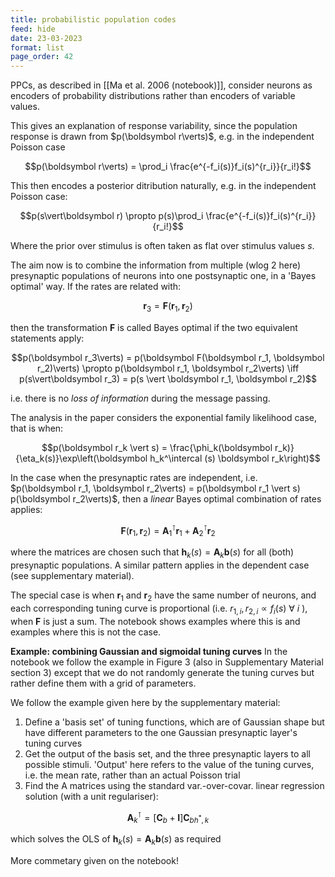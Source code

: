 ```yaml
---
title: probabilistic population codes
feed: hide
date: 23-03-2023
format: list
page_order: 42
---
```



PPCs, as described in [[Ma et al. 2006 (notebook)]], consider neurons as encoders of probability distributions rather than encoders of variable values.

This gives an explanation of response variability, since the population response is drawn from $p(\boldsymbol r\verts)$, e.g. in the independent Poisson case 

$$p(\boldsymbol r\verts) = \prod_i \frac{e^{-f_i(s)}f_i(s)^{r_i}}{r_i!}$$


This then encodes a posterior ditribution naturally, e.g.  in the independent Poisson case: 

$$p(s\vert\boldsymbol r) \propto  p(s)\prod_i \frac{e^{-f_i(s)}f_i(s)^{r_i}}{r_i!}$$

Where the prior over stimulus is often taken as flat over stimulus values $s$.

The aim now is to combine the information from multiple (wlog 2 here) presynaptic populations of neurons into one postsynaptic one, in a 'Bayes optimal' way. If the rates are related with:

$$\boldsymbol r_3 = \boldsymbol F(\boldsymbol r_1, \boldsymbol r_2)$$

then the transformation $\boldsymbol F$ is called Bayes optimal if the two equivalent statements apply:

$$p(\boldsymbol r_3\verts) = p(\boldsymbol F(\boldsymbol r_1, \boldsymbol r_2)\verts) \propto p(\boldsymbol r_1, \boldsymbol r_2\verts) \iff p(s\vert\boldsymbol r_3) = p(s \vert \boldsymbol r_1, \boldsymbol r_2)$$

i.e. there is no *loss of information* during the message passing.

The analysis in the paper considers the exponential family likelihood case, that is when:

$$p(\boldsymbol r_k \vert s) = \frac{\phi_k(\boldsymbol r_k)}{\eta_k(s)}\exp\left(\boldsymbol h_k^\intercal (s) \boldsymbol r_k\right)$$


In the case when the presynaptic rates are independent, i.e. $p(\boldsymbol r_1, \boldsymbol r_2\verts) = p(\boldsymbol r_1 \vert s) p(\boldsymbol r_2\verts)$, then a *linear* Bayes optimal combination of rates applies:

$$\boldsymbol F(\boldsymbol r_1, \boldsymbol r_2) = \boldsymbol A_1^\intercal \boldsymbol r_1 + \boldsymbol A_2^\intercal \boldsymbol r_2$$

where the matrices are chosen such that $\boldsymbol h_k(s) = \boldsymbol A_k \boldsymbol b(s)$ for all (both) presynaptic populations. A similar pattern applies in the dependent case (see supplementary material).

The special case is when $\boldsymbol r_1$ and $\boldsymbol r_2$ have the same number of neurons, and each corresponding tuning curve is proportional (i.e. $r_{1,i}, r_{2,i} \propto f_i(s) \ \forall\ i$ ), when $\boldsymbol F$ is just a sum. The notebook shows examples where this is and examples where this is not the case.

**Example: combining Gaussian and sigmoidal tuning curves**
In the notebook we follow the example in Figure 3 (also in Supplementary Material section 3) except that we do not randomly generate the tuning curves but rather define them with a grid of parameters.

We follow the example given here by the supplementary material:
1. Define a 'basis set' of tuning functions, which are of Gaussian shape but have different parameters to the one Gaussian presynaptic layer's tuning curves
2. Get the output of the basis set, and the three presynaptic layers to all possible stimuli. 'Output' here refers to the value of the tuning curves, i.e. the mean rate, rather than an actual Poisson trial
3. Find the A matrices using the standard var.-over-covar. linear regression solution (with a unit regulariser):

$$\boldsymbol A_k^\intercal = \left[\boldsymbol C_b + \boldsymbol I \right]\boldsymbol C_{bh^*,k}$$

which solves the OLS of $\boldsymbol h_k(s) = \boldsymbol A_k \boldsymbol b(s)$ as required

More commetary given on the notebook!